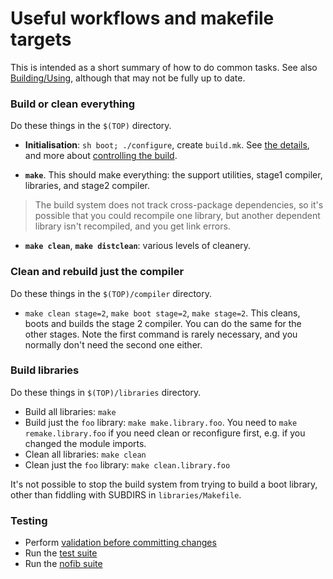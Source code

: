 # Useful workflows and makefile targets


This is intended as a short summary of how to do common tasks.  See also [Building/Using](building/using#standard-targets), although that may not be fully up to date. 

### Build or clean everything


Do these things in the `$(TOP)` directory.

- **Initialisation**: `sh boot; ./configure`, create `build.mk`.  See [the details](building/using#getting-the-build-you-want), and more about [controlling the build](building/hacking).

- **`make`**.  This should make everything: the support utilities, stage1 compiler, libraries, and stage2 compiler.

>
> The build system does not track cross-package dependencies, so it's possible that you could recompile one library, but another dependent library isn't recompiled, and you get link errors.

- **`make clean`**, **`make distclean`**: various levels of cleanery.

### Clean and rebuild just the compiler


Do these things in the `$(TOP)/compiler` directory.

- `make clean stage=2`, `make boot stage=2`, `make stage=2`. This cleans, boots and builds the stage 2 compiler. You can do the same for the other stages. Note the first command is rarely necessary, and you normally don't need the second one either.

### Build libraries


Do these things in `$(TOP)/libraries` directory.

- Build all libraries: `make`
- Build just the `foo` library: `make make.library.foo`. You need to `make remake.library.foo` if you need clean or reconfigure first, e.g. if you changed the module imports.
- Clean all libraries: `make clean`
- Clean just the `foo` library: `make clean.library.foo`


It's not possible to stop the build system from trying to build a boot library, other than fiddling with SUBDIRS in `libraries/Makefile`.

### Testing

- Perform [validation before committing changes](testing-patches)
- Run the [test suite](building/running-tests)
- Run the [nofib suite](building/running-no-fib)